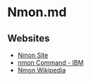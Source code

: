 # Nmon.md

## Websites

* [Nmon Site](https://nmon.sourceforge.io/pmwiki.php)
* [nmon Command - IBM](https://www.ibm.com/docs/en/aix/7.3?topic=n-nmon-command)
* [Nmon Wikipedia](https://en.m.wikipedia.org/wiki/Nmon)
